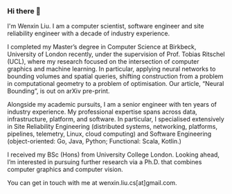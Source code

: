 ### Hi there 👋

<!--
**wenxin-liu/wenxin-liu** is a ✨ _special_ ✨ repository because its `README.md` (this file) appears on your GitHub profile.

Here are some ideas to get you started:

- 🔭 I’m currently working on ...
- 🌱 I’m currently learning ...
- 👯 I’m looking to collaborate on ...
- 🤔 I’m looking for help with ...
- 💬 Ask me about ...
- 📫 How to reach me: ...
- 😄 Pronouns: ...
- ⚡ Fun fact: ...
-->

I'm Wenxin Liu. I am a computer scientist, software engineer and site reliability engineer with a decade of industry experience.

I completed my Master’s degree in Computer Science at Birkbeck, University of London recently, under the supervision of Prof. Tobias Ritschel (UCL), where my research focused on the intersection of computer graphics and machine learning. In particular, applying neural networks to bounding volumes and spatial queries, shifting construction from a problem in computational geometry to a problem of optimisation. Our article, “Neural Bounding”, is out on arXiv pre-print.

Alongside my academic pursuits, I am a senior engineer with ten years of industry experience. My professional expertise spans across data, infrastructure, platform, and software. In particular, I specialised extensively in Site Reliability Engineering (distributed systems, networking, platforms, pipelines, telemetry, Linux, cloud computing) and Software Engineering (object-oriented: Go, Java, Python; Functional: Scala, Kotlin.)

I received my BSc (Hons) from University College London. Looking ahead, I’m interested in pursuing further research via a Ph.D. that combines computer graphics and computer vision.

You can get in touch with me at wenxin.liu.cs[at]gmail.com.
